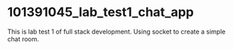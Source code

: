 # 101391045_lab_test1_chat_app
This is lab test 1 of full stack development.
Using socket to create a simple chat room.
